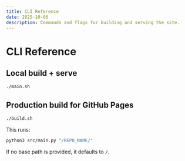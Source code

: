 ```yaml
---
title: CLI Reference
date: 2025-10-06
description: Commands and flags for building and serving the site.
---
```


# CLI Reference

## Local build + serve

```bash
./main.sh
```

## Production build for GitHub Pages

```bash
./build.sh
```

This runs:

```bash
python3 src/main.py "/REPO_NAME/"
```

If no base path is provided, it defaults to `/`.


